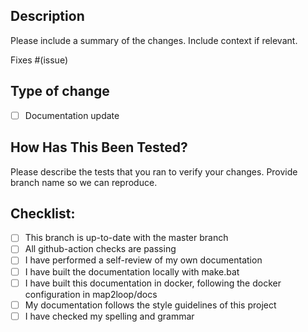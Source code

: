 ## Description

Please include a summary of the changes. Include context if relevant. 

Fixes #(issue)

## Type of change

- [ ] Documentation update

## How Has This Been Tested?
Please describe the tests that you ran to verify your changes. 
Provide branch name so we can reproduce. 

## Checklist:

- [ ] This branch is up-to-date with the master branch
- [ ] All github-action checks are passing
- [ ] I have performed a self-review of my own documentation
- [ ] I have built the documentation locally with make.bat
- [ ] I have built this documentation in docker, following the docker configuration in map2loop/docs
- [ ] My documentation follows the style guidelines of this project
- [ ] I have checked my spelling and grammar